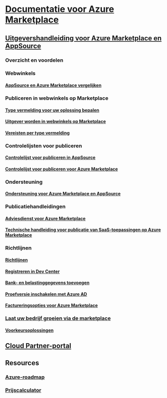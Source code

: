 # [Documentatie voor Azure Marketplace](index.md)  

## [Uitgevershandleiding voor Azure Marketplace en AppSource](./marketplace-publishers-guide.md)  
### Overzicht en voordelen  
### Webwinkels  
#### [AppSource en Azure Marketplace vergelijken](./comparing-appsource-azure-marketplace.md)  

### Publiceren in webwinkels op Marketplace  
#### [Type vermelding voor uw oplossing bepalen](./determine-your-listing-type.md)  
#### [Uitgever worden in webwinkels op Marketplace](./become-publisher.md)  
#### [Vereisten per type vermelding](./listing-type-requirements.md) 

### Controlelijsten voor publiceren  
#### [Controlelijst voor publiceren in AppSource](./publishing-checklist-appsource.md)  
#### [Controlelijst voor publiceren voor Azure Marketplace](./publishing-checklist-azure-marketplace.md)  

### Ondersteuning  
#### [Ondersteuning voor Azure Marketplace en AppSource](./support-azure-marketplace.md)  

### Publicatiehandleidingen  
#### [Adviesdienst voor Azure Marketplace](consulting-services.md)  
#### [Technische handleiding voor publicatie van SaaS-toepassingen op Azure Marketplace](marketplace-saas-applications-technical-publishing-guide.md) 

### Richtlijnen  
#### [Richtlijnen](./guidelines.md)  
#### [Registreren in Dev Center](./register-dev-center.md)  
#### [Bank- en belastinggegevens toevoegen](./add-bank-tax-info.md)  
#### [Proefversie inschakelen met Azure AD](./enable-trial-using-azure-ad.md)  
#### [Factureringsopties voor Azure Marketplace](./billing-options-azure-marketplace.md)  

### [Laat uw bedrijf groeien via de marketplace](./grow-your-business-with-azure-marketplace.md)  
#### [Voorkeursoplossingen](./preferred-solutions.md) 

## [Cloud Partner-portal](./cloud-partner-portal/cloud-partner-portal-what-is-the-cloud-partner-portal.md)  

## Resources  
### [Azure-roadmap](https://azure.microsoft.com/roadmap/)  
### [Prijscalculator](https://azure.microsoft.com/pricing/calculator/)  
